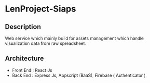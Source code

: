 # LenProject-Siaps

## Description
Web service which mainly build for assets management which handle visualization data from raw spreadsheet.

## Architecture
- Front End : React Js
- Back End : Express Js, Appscript (BaaS), Firebase ( Authenticator ) 
